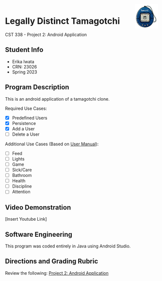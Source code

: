 <img align = "right" src = "app/src/main/res/drawable/icon.png" width = "75" />

# Legally Distinct Tamagotchi
CST 338 - Project 2: Android Application


## Student Info
* Erika Iwata
* CRN: 23026
* Spring 2023


## Program Description
This is an android application of a tamagotchi clone.

Required Use Cases:
- [X] Predefined Users
- [X] Persistence
- [X] Add a User
- [ ] Delete a User

Additional Use Cases (Based on [User Manual](assets/instructions.png)):
- [ ] Feed
- [ ] Lights
- [ ] Game
- [ ] Sick/Care
- [ ] Bathroom
- [ ] Health
- [ ] Discipline
- [ ] Attention

## Video Demonstration
[Insert Youtube Link]


## Software Engineering
This program was coded entirely in Java using Android Studio.


## Directions and Grading Rubric
Review the following: [Project 2: Android Application](https://docs.google.com/document/d/11b4FGL7AFz1h61ElDy7lOoifnz2GdMy54rca-w9wrMU/edit?usp=sharing)
